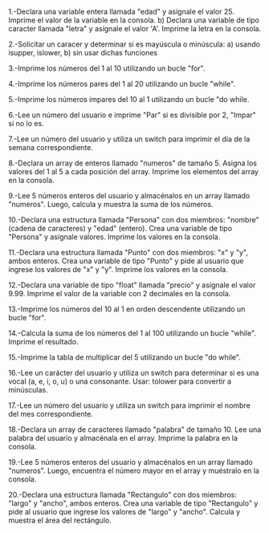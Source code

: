 1.-Declara una variable entera llamada "edad" y asígnale el valor 25. Imprime el valor de la variable en la consola. b) Declara una variable de tipo caracter llamada "letra" y asígnale el valor 'A'. Imprime la letra en la consola.

2.-Solicitar un caracer y determinar si es mayúscula o minúscula: a) usando isupper, islower, b) sin usar dichas funciones

3.-Imprime los números del 1 al 10 utilizando un bucle "for".

4.-Imprime los números pares del 1 al 20 utilizando un bucle "while".

5.-Imprime los números impares del 10 al 1 utilizando un bucle "do while.

6.-Lee un número del usuario e imprime "Par" si es divisible por 2, "Impar" si no lo es.

7.-Lee un número del usuario y utiliza un switch para imprimir el día de la semana correspondiente.

8.-Declara un array de enteros llamado "numeros" de tamaño 5. Asigna los valores del 1 al 5 a cada posición del array. Imprime los elementos del array en la consola.

9.-Lee 5 números enteros del usuario y almacénalos en un array llamado "numeros". Luego, calcula y muestra la suma de los números.

10.-Declara una estructura llamada "Persona" con dos miembros: "nombre" (cadena de caracteres) y "edad" (entero). Crea una variable de tipo "Persona" y asígnale valores. Imprime los valores en la consola.

11.-Declara una estructura llamada "Punto" con dos miembros: "x" y "y", ambos enteros. Crea una variable de tipo "Punto" y pide al usuario que ingrese los valores de "x" y "y". Imprime los valores en la consola.

12.-Declara una variable de tipo "float" llamada "precio" y asígnale el valor 9.99. Imprime el valor de la variable con 2 decimales en la consola.

13.-Imprime los números del 10 al 1 en orden descendente utilizando un bucle "for".

14.-Calcula la suma de los números del 1 al 100 utilizando un bucle "while". Imprime el resultado.

15.-Imprime la tabla de multiplicar del 5 utilizando un bucle "do while".

16.-Lee un carácter del usuario y utiliza un switch para determinar si es una vocal (a, e, i, o, u) o una consonante. Usar: tolower para convertir a minúsculas.

17.-Lee un número del usuario y utiliza un switch para imprimir el nombre del mes correspondiente.

18.-Declara un array de caracteres llamado "palabra" de tamaño 10. Lee una palabra del usuario y almacénala en el array. Imprime la palabra en la consola.

19.-Lee 5 números enteros del usuario y almacénalos en un array llamado "numeros". Luego, encuentra el número mayor en el array y muéstralo en la consola.

20.-Declara una estructura llamada "Rectangulo" con dos miembros: "largo" y "ancho", ambos enteros. Crea una variable de tipo "Rectangulo" y pide al usuario que ingrese los valores de "largo" y "ancho". Calcula y muestra el área del rectángulo.
